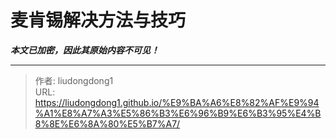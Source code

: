 # 麦肯锡解决方法与技巧

***本文已加密，因此其原始内容不可见！***

---

> 作者: liudongdong1  
> URL: https://liudongdong1.github.io/%E9%BA%A6%E8%82%AF%E9%94%A1%E8%A7%A3%E5%86%B3%E6%96%B9%E6%B3%95%E4%B8%8E%E6%8A%80%E5%B7%A7/  

